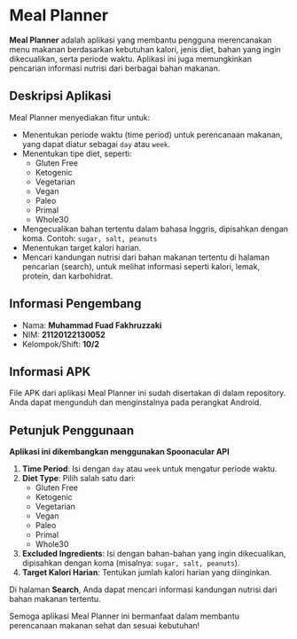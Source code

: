 # Meal Planner

**Meal Planner** adalah aplikasi yang membantu pengguna merencanakan menu makanan berdasarkan kebutuhan kalori, jenis diet, bahan yang ingin dikecualikan, serta periode waktu. Aplikasi ini juga memungkinkan pencarian informasi nutrisi dari berbagai bahan makanan.

## Deskripsi Aplikasi

Meal Planner menyediakan fitur untuk:
- Menentukan periode waktu (time period) untuk perencanaan makanan, yang dapat diatur sebagai `day` atau `week`.
- Menentukan tipe diet, seperti:
  - Gluten Free
  - Ketogenic
  - Vegetarian
  - Vegan
  - Paleo
  - Primal
  - Whole30
- Mengecualikan bahan tertentu dalam bahasa Inggris, dipisahkan dengan koma. Contoh: `sugar, salt, peanuts`
- Menentukan target kalori harian.
- Mencari kandungan nutrisi dari bahan makanan tertentu di halaman pencarian (search), untuk melihat informasi seperti kalori, lemak, protein, dan karbohidrat.

## Informasi Pengembang

- Nama: **Muhammad Fuad Fakhruzzaki**
- NIM: **21120122130052**
- Kelompok/Shift: **10/2**

## Informasi APK

File APK dari aplikasi Meal Planner ini sudah disertakan di dalam repository. Anda dapat mengunduh dan menginstalnya pada perangkat Android.

## Petunjuk Penggunaan

**Aplikasi ini dikembangkan menggunakan Spoonacular API**

1. **Time Period**: Isi dengan `day` atau `week` untuk mengatur periode waktu.
2. **Diet Type**: Pilih salah satu dari:
   - Gluten Free
   - Ketogenic
   - Vegetarian
   - Vegan
   - Paleo
   - Primal
   - Whole30
3. **Excluded Ingredients**: Isi dengan bahan-bahan yang ingin dikecualikan, dipisahkan dengan koma (misalnya: `sugar, salt, peanuts`).
4. **Target Kalori Harian**: Tentukan jumlah kalori harian yang diinginkan.

Di halaman **Search**, Anda dapat mencari informasi kandungan nutrisi dari bahan makanan tertentu.

Semoga aplikasi Meal Planner ini bermanfaat dalam membantu perencanaan makanan sehat dan sesuai kebutuhan!
